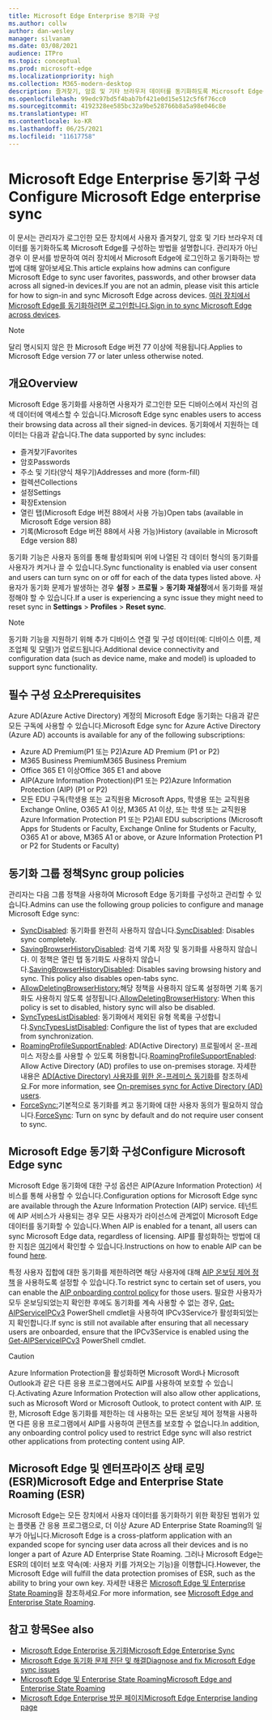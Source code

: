 ```yaml
---
title: Microsoft Edge Enterprise 동기화 구성
ms.author: collw
author: dan-wesley
manager: silvanam
ms.date: 03/08/2021
audience: ITPro
ms.topic: conceptual
ms.prod: microsoft-edge
ms.localizationpriority: high
ms.collection: M365-modern-desktop
description: 즐겨찾기, 암호 및 기타 브라우저 데이터를 동기화하도록 Microsoft Edge를 구성하는 관리자 및 사용자 옵션입니다.
ms.openlocfilehash: 99edc97bd5f4bab7bf421e0d15e512c5f6f76cc0
ms.sourcegitcommit: 4192328ee585bc32a9be528766b8a5a98e046c8e
ms.translationtype: HT
ms.contentlocale: ko-KR
ms.lasthandoff: 06/25/2021
ms.locfileid: "11617758"
---
```

# <a name="configure-microsoft-edge-enterprise-sync"></a><span data-ttu-id="c8de8-103">Microsoft Edge Enterprise 동기화 구성</span><span class="sxs-lookup"><span data-stu-id="c8de8-103">Configure Microsoft Edge enterprise sync</span></span>

<span data-ttu-id="c8de8-104">이 문서는 관리자가 로그인한 모든 장치에서 사용자 즐겨찾기, 암호 및 기타 브라우저 데이터를 동기화하도록 Microsoft Edge를 구성하는 방법을 설명합니다. 관리자가 아닌 경우 이 문서를 방문하여 여러 장치에서 Microsoft Edge에 로그인하고 동기화하는 방법에 대해 알아보세요.</span><span class="sxs-lookup"><span data-stu-id="c8de8-104">This article explains how admins can configure Microsoft Edge to sync user favorites, passwords, and other browser data across all signed-in devices.If you are not an admin, please visit this article for how to sign-in and sync Microsoft Edge across devices.</span></span> <span data-ttu-id="c8de8-105">[여러 장치에서 Microsoft Edge를 동기화하려면 로그인합니다.](https://support.microsoft.com/microsoft-edge/sign-in-to-sync-microsoft-edge-across-devices-e6ffa79b-ed52-aa32-47e2-5d5597fe4674)</span><span class="sxs-lookup"><span data-stu-id="c8de8-105">[Sign in to sync Microsoft Edge across devices](https://support.microsoft.com/microsoft-edge/sign-in-to-sync-microsoft-edge-across-devices-e6ffa79b-ed52-aa32-47e2-5d5597fe4674).</span></span>

> [!NOTE]
> <span data-ttu-id="c8de8-106">달리 명시되지 않은 한 Microsoft Edge 버전 77 이상에 적용됩니다.</span><span class="sxs-lookup"><span data-stu-id="c8de8-106">Applies to Microsoft Edge version 77 or later unless otherwise noted.</span></span>

## <a name="overview"></a><span data-ttu-id="c8de8-107">개요</span><span class="sxs-lookup"><span data-stu-id="c8de8-107">Overview</span></span>

<span data-ttu-id="c8de8-108">Microsoft Edge 동기화를 사용하면 사용자가 로그인한 모든 디바이스에서 자신의 검색 데이터에 액세스할 수 있습니다.</span><span class="sxs-lookup"><span data-stu-id="c8de8-108">Microsoft Edge sync enables users to access their browsing data across all their signed-in devices.</span></span> <span data-ttu-id="c8de8-109">동기화에서 지원하는 데이터는 다음과 같습니다.</span><span class="sxs-lookup"><span data-stu-id="c8de8-109">The data supported by sync includes:</span></span>

- <span data-ttu-id="c8de8-110">즐겨찾기</span><span class="sxs-lookup"><span data-stu-id="c8de8-110">Favorites</span></span>
- <span data-ttu-id="c8de8-111">암호</span><span class="sxs-lookup"><span data-stu-id="c8de8-111">Passwords</span></span>
- <span data-ttu-id="c8de8-112">주소 및 기타(양식 채우기)</span><span class="sxs-lookup"><span data-stu-id="c8de8-112">Addresses and more (form-fill)</span></span>
- <span data-ttu-id="c8de8-113">컬렉션</span><span class="sxs-lookup"><span data-stu-id="c8de8-113">Collections</span></span>
- <span data-ttu-id="c8de8-114">설정</span><span class="sxs-lookup"><span data-stu-id="c8de8-114">Settings</span></span>
- <span data-ttu-id="c8de8-115">확장</span><span class="sxs-lookup"><span data-stu-id="c8de8-115">Extension</span></span>
- <span data-ttu-id="c8de8-116">열린 탭(Microsoft Edge 버전 88에서 사용 가능)</span><span class="sxs-lookup"><span data-stu-id="c8de8-116">Open tabs (available in Microsoft Edge version 88)</span></span>
- <span data-ttu-id="c8de8-117">기록(Microsoft Edge 버전 88에서 사용 가능)</span><span class="sxs-lookup"><span data-stu-id="c8de8-117">History (available in Microsoft Edge version 88)</span></span>

<span data-ttu-id="c8de8-118">동기화 기능은 사용자 동의를 통해 활성화되며 위에 나열된 각 데이터 형식의 동기화를 사용자가 켜거나 끌 수 있습니다.</span><span class="sxs-lookup"><span data-stu-id="c8de8-118">Sync functionality is enabled via user consent and users can turn sync on or off for each of the data types listed above.</span></span> <span data-ttu-id="c8de8-119">사용자가 동기화 문제가 발생하는 경우 **설정** > **프로필** > **동기화 재설정**에서 동기화를 재설정해야 할 수 있습니다.</span><span class="sxs-lookup"><span data-stu-id="c8de8-119">If a user is experiencing a sync issue they might need to reset sync in **Settings** > **Profiles** > **Reset sync**.</span></span>

> [!NOTE]
> <span data-ttu-id="c8de8-120">동기화 기능을 지원하기 위해 추가 디바이스 연결 및 구성 데이터(예: 디바이스 이름, 제조업체 및 모델)가 업로드됩니다.</span><span class="sxs-lookup"><span data-stu-id="c8de8-120">Additional device connectivity and configuration data (such as device name, make and model) is uploaded to support sync functionality.</span></span>

## <a name="prerequisites"></a><span data-ttu-id="c8de8-121">필수 구성 요소</span><span class="sxs-lookup"><span data-stu-id="c8de8-121">Prerequisites</span></span>

<span data-ttu-id="c8de8-122">Azure AD(Azure Active Directory) 계정의 Microsoft Edge 동기화는 다음과 같은 모든 구독에 사용할 수 있습니다.</span><span class="sxs-lookup"><span data-stu-id="c8de8-122">Microsoft Edge sync for Azure Active Directory (Azure AD) accounts is available for any of the following subscriptions:</span></span>

- <span data-ttu-id="c8de8-123">Azure AD Premium(P1 또는 P2)</span><span class="sxs-lookup"><span data-stu-id="c8de8-123">Azure AD Premium (P1 or P2)</span></span>
- <span data-ttu-id="c8de8-124">M365 Business Premium</span><span class="sxs-lookup"><span data-stu-id="c8de8-124">M365 Business Premium</span></span>
- <span data-ttu-id="c8de8-125">Office 365 E1 이상</span><span class="sxs-lookup"><span data-stu-id="c8de8-125">Office 365 E1 and above</span></span>
- <span data-ttu-id="c8de8-126">AIP(Azure Information Protection)(P1 또는 P2)</span><span class="sxs-lookup"><span data-stu-id="c8de8-126">Azure Information Protection (AIP) (P1 or P2)</span></span>
- <span data-ttu-id="c8de8-127">모든 EDU 구독(학생용 또는 교직원용 Microsoft Apps, 학생용 또는 교직원용 Exchange Online, O365 A1 이상, M365 A1 이상, 또는 학생 또는 교직원용 Azure Information Protection P1 또는 P2)</span><span class="sxs-lookup"><span data-stu-id="c8de8-127">All EDU subscriptions (Microsoft Apps for Students or Faculty, Exchange Online for Students or Faculty, O365 A1 or above, M365 A1 or above, or Azure Information Protection P1 or P2 for Students or Faculty)</span></span>

## <a name="sync-group-policies"></a><span data-ttu-id="c8de8-128">동기화 그룹 정책</span><span class="sxs-lookup"><span data-stu-id="c8de8-128">Sync group policies</span></span>

<span data-ttu-id="c8de8-129">관리자는 다음 그룹 정책을 사용하여 Microsoft Edge 동기화를 구성하고 관리할 수 있습니다.</span><span class="sxs-lookup"><span data-stu-id="c8de8-129">Admins can use the following group policies to configure and manage Microsoft Edge sync:</span></span>

- <span data-ttu-id="c8de8-130">[SyncDisabled](./microsoft-edge-policies.md#syncdisabled): 동기화를 완전히 사용하지 않습니다.</span><span class="sxs-lookup"><span data-stu-id="c8de8-130">[SyncDisabled](./microsoft-edge-policies.md#syncdisabled): Disables sync completely.</span></span>
- <span data-ttu-id="c8de8-131">[SavingBrowserHistoryDisabled](./microsoft-edge-policies.md#savingbrowserhistorydisabled): 검색 기록 저장 및 동기화를 사용하지 않습니다. 이 정책은 열린 탭 동기화도 사용하지 않습니다.</span><span class="sxs-lookup"><span data-stu-id="c8de8-131">[SavingBrowserHistoryDisabled](./microsoft-edge-policies.md#savingbrowserhistorydisabled): Disables saving browsing history and sync. This policy also disables open-tabs sync.</span></span>
- <span data-ttu-id="c8de8-132">[AllowDeletingBrowserHistory:](./microsoft-edge-policies.md#allowdeletingbrowserhistory)해당 정책을 사용하지 않도록 설정하면 기록 동기화도 사용하지 않도록 설정됩니다.</span><span class="sxs-lookup"><span data-stu-id="c8de8-132">[AllowDeletingBrowserHistory](./microsoft-edge-policies.md#allowdeletingbrowserhistory): When this policy is set to disabled, history sync will also be disabled.</span></span>
- <span data-ttu-id="c8de8-133">[SyncTypesListDisabled](./microsoft-edge-policies.md#synctypeslistdisabled): 동기화에서 제외된 유형 목록을 구성합니다.</span><span class="sxs-lookup"><span data-stu-id="c8de8-133">[SyncTypesListDisabled](./microsoft-edge-policies.md#synctypeslistdisabled): Configure the list of types that are excluded from synchronization.</span></span>
- <span data-ttu-id="c8de8-134">[RoamingProfileSupportEnabled](./microsoft-edge-policies.md#roamingprofilesupportenabled): AD(Active Directory) 프로필에서 온-프레미스 저장소를 사용할 수 있도록 허용합니다.</span><span class="sxs-lookup"><span data-stu-id="c8de8-134">[RoamingProfileSupportEnabled](./microsoft-edge-policies.md#roamingprofilesupportenabled): Allow Active Directory (AD) profiles to use on-premises storage.</span></span> <span data-ttu-id="c8de8-135">자세한 내용은 [AD(Active Directory) 사용자를 위한 온-프레미스 동기화](./microsoft-edge-on-premises-sync.md)를 참조하세요.</span><span class="sxs-lookup"><span data-stu-id="c8de8-135">For more information, see [On-premises sync for Active Directory (AD) users](./microsoft-edge-on-premises-sync.md).</span></span>
- <span data-ttu-id="c8de8-136">[ForceSync:](/deployedge/microsoft-edge-policies#forcesync)기본적으로 동기화를 켜고 동기화에 대한 사용자 동의가 필요하지 않습니다.</span><span class="sxs-lookup"><span data-stu-id="c8de8-136">[ForceSync](/deployedge/microsoft-edge-policies#forcesync): Turn on sync by default and do not require user consent to sync.</span></span>  

## <a name="configure-microsoft-edge-sync"></a><span data-ttu-id="c8de8-137">Microsoft Edge 동기화 구성</span><span class="sxs-lookup"><span data-stu-id="c8de8-137">Configure Microsoft Edge sync</span></span>

<span data-ttu-id="c8de8-138">Microsoft Edge 동기화에 대한 구성 옵션은 AIP(Azure Information Protection) 서비스를 통해 사용할 수 있습니다.</span><span class="sxs-lookup"><span data-stu-id="c8de8-138">Configuration options for Microsoft Edge sync are available through the Azure Information Protection (AIP) service.</span></span> <span data-ttu-id="c8de8-139">테넌트에 AIP 서비스가 사용되는 경우 모든 사용자가 라이선스에 관계없이 Microsoft Edge 데이터를 동기화할 수 있습니다.</span><span class="sxs-lookup"><span data-stu-id="c8de8-139">When AIP is enabled for a tenant, all users can sync Microsoft Edge data, regardless of licensing.</span></span> <span data-ttu-id="c8de8-140">AIP를 활성화하는 방법에 대한 지침은 [여기](/azure/information-protection/activate-office365)에서 확인할 수 있습니다.</span><span class="sxs-lookup"><span data-stu-id="c8de8-140">Instructions on how to enable AIP can be found [here](/azure/information-protection/activate-office365).</span></span>

<span data-ttu-id="c8de8-141">특정 사용자 집합에 대한 동기화를 제한하려면 해당 사용자에 대해 [AIP 온보딩 제어 정책](/powershell/module/aipservice/set-aipserviceonboardingcontrolpolicy?preserve-view=true&view=azureipps) 을 사용하도록 설정할 수 있습니다.</span><span class="sxs-lookup"><span data-stu-id="c8de8-141">To restrict sync to certain set of users, you can enable the [AIP onboarding control policy](/powershell/module/aipservice/set-aipserviceonboardingcontrolpolicy?preserve-view=true&view=azureipps) for those users.</span></span> <span data-ttu-id="c8de8-142">필요한 사용자가 모두 온보딩되었는지 확인한 후에도 동기화를 계속 사용할 수 없는 경우, [Get-AIPServiceIPCv3](/powershell/module/aipservice/get-aipserviceipcv3?preserve-view=true&view=azureipps) PowerShell cmdlet을 사용하여 IPCv3Service가 활성화되었는지 확인합니다.</span><span class="sxs-lookup"><span data-stu-id="c8de8-142">If sync is still not available after ensuring that all necessary users are onboarded, ensure that the IPCv3Service is enabled using the [Get-AIPServiceIPCv3](/powershell/module/aipservice/get-aipserviceipcv3?preserve-view=true&view=azureipps)  PowerShell cmdlet.</span></span>

> [!CAUTION]
> <span data-ttu-id="c8de8-143">Azure Information Protection을 활성화하면 Microsoft Word나 Microsoft Outlook과 같은 다른 응용 프로그램에서도 AIP를 사용하여 보호할 수 있습니다.</span><span class="sxs-lookup"><span data-stu-id="c8de8-143">Activating Azure Information Protection will also allow other applications, such as Microsoft Word or Microsoft Outlook, to protect content with AIP.</span></span> <span data-ttu-id="c8de8-144">또한, Microsoft Edge 동기화를 제한하는 데 사용하는 모든 온보딩 제어 정책을 사용하면 다른 응용 프로그램에서 AIP를 사용하여 콘텐츠를 보호할 수 없습니다.</span><span class="sxs-lookup"><span data-stu-id="c8de8-144">In addition, any onboarding control policy used to restrict Edge sync will also restrict other applications from protecting content using AIP.</span></span>

## <a name="microsoft-edge-and-enterprise-state-roaming-esr"></a><span data-ttu-id="c8de8-145">Microsoft Edge 및 엔터프라이즈 상태 로밍(ESR)</span><span class="sxs-lookup"><span data-stu-id="c8de8-145">Microsoft Edge and Enterprise State Roaming (ESR)</span></span>

<span data-ttu-id="c8de8-146">Microsoft Edge는 모든 장치에서 사용자 데이터를 동기화하기 위한 확장된 범위가 있는 플랫폼 간 응용 프로그램으로, 더 이상 Azure AD Enterprise State Roaming의 일부가 아닙니다.</span><span class="sxs-lookup"><span data-stu-id="c8de8-146">Microsoft Edge is a cross-platform application with an expanded scope for syncing user data across all their devices and is no longer a part of Azure AD Enterprise State Roaming.</span></span> <span data-ttu-id="c8de8-147">그러나 Microsoft Edge는 ESR의 데이터 보호 약속(예: 사용자 키를 가져오는 기능)을 이행합니다.</span><span class="sxs-lookup"><span data-stu-id="c8de8-147">However, the Microsoft Edge will fulfill the data protection promises of ESR, such as the ability to bring your own key.</span></span> <span data-ttu-id="c8de8-148">자세한 내용은 [Microsoft Edge 및 Enterprise State Roaming](microsoft-edge-enterprise-state-roaming.md)을 참조하세요.</span><span class="sxs-lookup"><span data-stu-id="c8de8-148">For more information, see [Microsoft Edge and Enterprise State Roaming](microsoft-edge-enterprise-state-roaming.md).</span></span>

## <a name="see-also"></a><span data-ttu-id="c8de8-149">참고 항목</span><span class="sxs-lookup"><span data-stu-id="c8de8-149">See also</span></span>

- [<span data-ttu-id="c8de8-150">Microsoft Edge Enterprise 동기화</span><span class="sxs-lookup"><span data-stu-id="c8de8-150">Microsoft Edge Enterprise Sync</span></span>](microsoft-edge-enterprise-sync.md)
- [<span data-ttu-id="c8de8-151">Microsoft Edge 동기화 문제 진단 및 해결</span><span class="sxs-lookup"><span data-stu-id="c8de8-151">Diagnose and fix Microsoft Edge sync issues</span></span>](microsoft-edge-troubleshoot-enterprise-sync.md)
- [<span data-ttu-id="c8de8-152">Microsoft Edge 및 Enterprise State Roaming</span><span class="sxs-lookup"><span data-stu-id="c8de8-152">Microsoft Edge and Enterprise State Roaming</span></span>](microsoft-edge-enterprise-state-roaming.md)
- [<span data-ttu-id="c8de8-153">Microsoft Edge Enterprise 방문 페이지</span><span class="sxs-lookup"><span data-stu-id="c8de8-153">Microsoft Edge Enterprise landing page</span></span>](https://aka.ms/EdgeEnterprise)